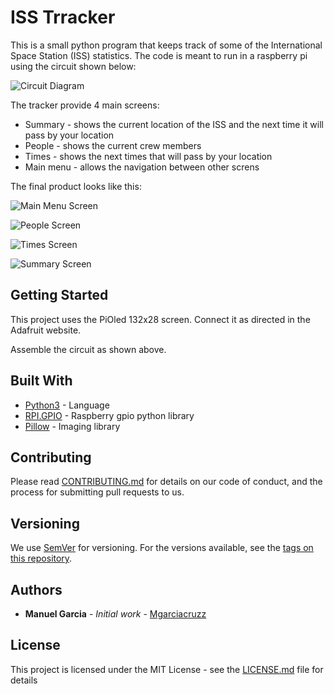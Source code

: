 # ISS Trracker

This is a small python program that keeps track of some of the International Space Station (ISS) statistics.
The code is meant to run in a raspberry pi using the circuit shown below:

![Circuit Diagram](/images/circuit.png)

The tracker provide 4 main screens:

* Summary - shows the current location of the ISS and the next time it will pass by your location
* People - shows the current crew members
* Times - shows the next times that will pass by your location
* Main menu - allows the navigation between other screns

The final product looks like this:


![Main Menu Screen](/images/MainMenu.JPEG)

![People Screen](/images/People.JPEG)

![Times Screen](/images/Times.JPEG)

![Summary Screen](/images/Summary.jpeg)

## Getting Started

This project uses the PiOled 132x28 screen. Connect it as directed in the Adafruit website.

Assemble the circuit as shown above.

## Built With

* [Python3](https://www.python.org/download/releases/3.0/) - Language
* [RPI.GPIO](https://pypi.org/project/RPi.GPIO/) - Raspberry gpio python library
* [Pillow](https://pillow.readthedocs.io/en/stable/) - Imaging library

## Contributing

Please read [CONTRIBUTING.md](https://gist.github.com/PurpleBooth/b24679402957c63ec426) for details on our code of conduct, and the process for submitting pull requests to us.

## Versioning

We use [SemVer](http://semver.org/) for versioning. For the versions available, see the [tags on this repository](https://github.com/your/project/tags). 

## Authors

* **Manuel Garcia** - *Initial work* - [Mgarciacruzz](https://github.com/mgarciacruzz)

## License

This project is licensed under the MIT License - see the [LICENSE.md](LICENSE.md) file for details
